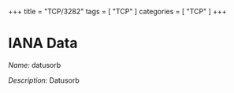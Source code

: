 +++
title = "TCP/3282"
tags = [ "TCP" ]
categories = [ "TCP" ]
+++

# IANA Data

_Name:_ datusorb

_Description:_ Datusorb

